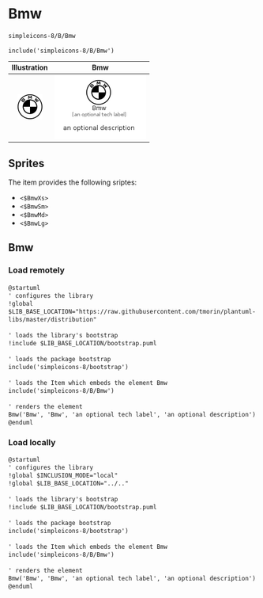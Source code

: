 # Bmw


```text
simpleicons-8/B/Bmw
```

```text
include('simpleicons-8/B/Bmw')
```



| Illustration | Bmw |
| :---: | :---: |
| ![illustration for Illustration](../../simpleicons-8/B/Bmw.png) | ![illustration for Bmw](../../simpleicons-8/B/Bmw.Local.png) |



## Sprites
The item provides the following sriptes:

- `<$BmwXs>`
- `<$BmwSm>`
- `<$BmwMd>`
- `<$BmwLg>`





## Bmw

### Load remotely
```plantuml
@startuml
' configures the library
!global $LIB_BASE_LOCATION="https://raw.githubusercontent.com/tmorin/plantuml-libs/master/distribution"

' loads the library's bootstrap
!include $LIB_BASE_LOCATION/bootstrap.puml

' loads the package bootstrap
include('simpleicons-8/bootstrap')

' loads the Item which embeds the element Bmw
include('simpleicons-8/B/Bmw')

' renders the element
Bmw('Bmw', 'Bmw', 'an optional tech label', 'an optional description')
@enduml
```

### Load locally
```plantuml
@startuml
' configures the library
!global $INCLUSION_MODE="local"
!global $LIB_BASE_LOCATION="../.."

' loads the library's bootstrap
!include $LIB_BASE_LOCATION/bootstrap.puml

' loads the package bootstrap
include('simpleicons-8/bootstrap')

' loads the Item which embeds the element Bmw
include('simpleicons-8/B/Bmw')

' renders the element
Bmw('Bmw', 'Bmw', 'an optional tech label', 'an optional description')
@enduml
```

